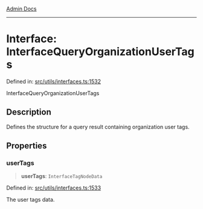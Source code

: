 [Admin Docs](/)

---

# Interface: InterfaceQueryOrganizationUserTags

Defined in: [src/utils/interfaces.ts:1532](https://github.com/PalisadoesFoundation/talawa-admin/blob/main/src/utils/interfaces.ts#L1532)

InterfaceQueryOrganizationUserTags

## Description

Defines the structure for a query result containing organization user tags.

## Properties

### userTags

> **userTags**: `InterfaceTagNodeData`

Defined in: [src/utils/interfaces.ts:1533](https://github.com/PalisadoesFoundation/talawa-admin/blob/main/src/utils/interfaces.ts#L1533)

The user tags data.
